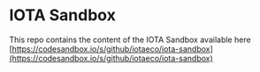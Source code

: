 # IOTA Sandbox

This repo contains the content of the IOTA Sandbox available here [https://codesandbox.io/s/github/iotaeco/iota-sandbox](https://codesandbox.io/s/github/iotaeco/iota-sandbox)

